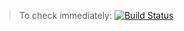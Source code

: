 > To check immediately: 
[![Build Status](https://travis-ci.org/joemccann/dillinger.svg?branch=master)](https://binatik.github.io/Game--solving-example)